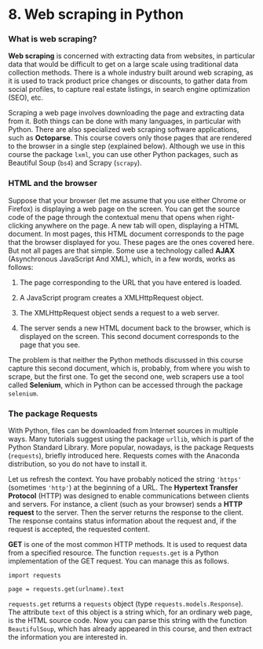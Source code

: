 # 8. Web scraping in Python

### What is web scraping?

**Web scraping** is concerned with extracting data from websites, in particular data that would be difficult to get on a large scale using traditional data collection methods. There is a whole industry built around web scraping, as it is used to track product price changes or discounts, to gather data from social profiles, to capture real estate listings, in search engine optimization (SEO), etc.

Scraping a web page involves downloading the page and extracting data from it. Both things can be done with many languages, in particular with Python. There are also specialized web scraping software applications, such as **Octoparse**. This course covers only those pages that are rendered to the browser in a single step (explained below). Although we use in this course the package `lxml`, you can use other Python packages, such as Beautiful Soup (`bs4`) and Scrapy (`scrapy`).

### HTML and the browser

Suppose that your browser (let me assume that you use either Chrome or Firefox) is displaying a web page on the screen. You can get the source code of the page through the contextual menu that opens when right-clicking anywhere on the page. A new tab will open, displaying a HTML document. In most pages, this HTML document corresponds to the page that the browser displayed for you. These pages are the ones covered here. But not all pages are that simple. Some use a technology called **AJAX** (Asynchronous JavaScript And XML), which, in a few words, works as follows:

1. The page corresponding to the URL that you have entered is loaded.

2. A JavaScript program creates a XMLHttpRequest object.

3. The XMLHttpRequest object sends a request to a web server.

4. The server sends a new HTML document back to the browser, which is displayed on the screen. This second document corresponds to the page that you see.

The problem is that neither the Python methods discussed in this course capture this second document, which is, probably, from where you wish to scrape, but the first one. To get the second one, web scrapers use a tool called **Selenium**, which in Python can be accessed through the package `selenium`.

### The package Requests

With Python, files can be downloaded from Internet sources in multiple ways. Many tutorials suggest using the package `urllib`, which is part of the Python Standard Library. More popular, nowadays, is the package Requests (`requests`), briefly introduced here. Requests comes with the Anaconda distribution, so you do not have to install it.

Let us refresh the context. You have probably noticed the string `'https'` (sometimes `'http'`) at the beginning of a URL. The **Hypertext Transfer Protocol** (HTTP) was designed to enable communications between clients and servers. For instance, a client (such as your browser) sends a **HTTP request** to the server. Then the server returns the response to the client. The response contains status information about the request and, if the request is accepted, the requested content.

**GET** is one of the most common HTTP methods. It is used to request data from a specified resource. The function `requests.get` is a Python implementation of the GET request. You can manage this as follows.

`import requests`

`page = requests.get(urlname).text`

`requests.get` returns a `requests` object (type `requests.models.Response`). The attribute `text` of this object is a string which, for an ordinary web page, is the HTML source code. Now you can parse this string with the function `BeautifulSoup`, which has already appeared in this course, and then extract the information you are interested in.
